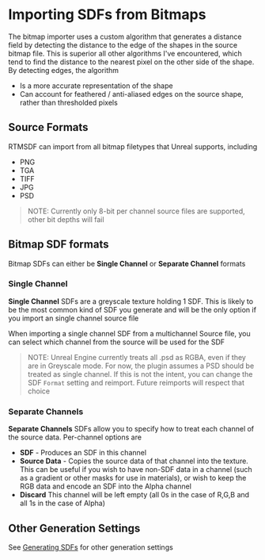 # Importing SDFs from Bitmaps
The bitmap importer uses a custom algorithm that generates a distance field by detecting the distance to the edge of the shapes in the source bitmap file. This is superior all other algorithms I've encountered, which tend to find the distance to the nearest pixel on the other side of the shape. By detecting edges, the algorithm
- Is a more accurate representation of the shape
- Can account for feathered / anti-aliased edges on the source shape, rather than thresholded pixels

## Source Formats

RTMSDF can import from all bitmap filetypes that Unreal supports, including
- PNG
- TGA
- TIFF
- JPG
- PSD

> NOTE: Currently only 8-bit per channel source files are supported, other bit depths will fail

## Bitmap SDF formats
Bitmap SDFs can either be **Single Channel** or **Separate Channel** formats

### Single Channel
**Single Channel** SDFs are a greyscale texture holding 1 SDF. This is likely to be the most common kind of SDF you generate and will be the only option if you import an single channel source file

When importing a single channel SDF from a multichannel Source file, you can select which channel from the source will be used for the SDF

> NOTE: Unreal Engine currently treats all .psd as RGBA, even if they are in Greyscale mode. For now, the plugin assumes a PSD should be treated as single channel. If this is not the intent, you can change the SDF `Format` setting and reimport. Future reimports will respect that choice

### Separate Channels
**Separate Channels** SDFs allow you to specify how to treat each channel of the source data. Per-channel options are
- **SDF** - Produces an SDF in this channel
- **Source Data** - Copies the source data of that channel into the texture. This can be useful if you wish to have non-SDF data in a channel (such as a gradient or other masks for use in materials), or wish to keep the RGB data and encode an SDF into the Alpha channel
- **Discard** This channel will be left empty (all 0s in the case of R,G,B and all 1s in the case of Alpha)

## Other Generation Settings
See [Generating SDFs](./Index.md) for other generation settings